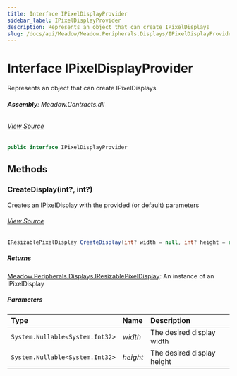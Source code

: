 ```yaml
---
title: Interface IPixelDisplayProvider
sidebar_label: IPixelDisplayProvider
description: Represents an object that can create IPixelDisplays
slug: /docs/api/Meadow/Meadow.Peripherals.Displays/IPixelDisplayProvider
---
```

# Interface IPixelDisplayProvider
Represents an object that can create IPixelDisplays

###### **Assembly**: Meadow.Contracts.dll
###### [View Source](https://github.com/WildernessLabs/Meadow.Contracts.git/blob/develop/Source/Meadow.Contracts/Peripherals/Displays/IPixelDisplayProvider.cs#L6)
```csharp title="Declaration"
public interface IPixelDisplayProvider
```
## Methods
### CreateDisplay(int?, int?)
Creates an IPixelDisplay with the provided (or default) parameters
###### [View Source](https://github.com/WildernessLabs/Meadow.Contracts.git/blob/develop/Source/Meadow.Contracts/Peripherals/Displays/IPixelDisplayProvider.cs#L14)
```csharp title="Declaration"
IResizablePixelDisplay CreateDisplay(int? width = null, int? height = null)
```

##### Returns

[Meadow.Peripherals.Displays.IResizablePixelDisplay](../Meadow.Peripherals.Displays/IResizablePixelDisplay): An instance of an IPixelDisplay
##### Parameters

| Type | Name | Description |
|:--- |:--- |:--- |
| `System.Nullable<System.Int32>` | *width* | The desired display width |
| `System.Nullable<System.Int32>` | *height* | The desired display height |


